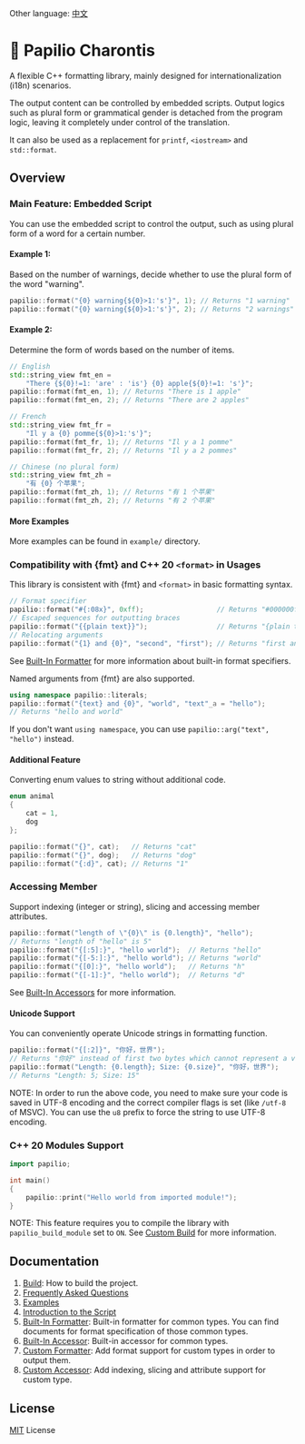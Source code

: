 Other language: [中文](README.zh-CN.md)
# 🦋 Papilio Charontis
A flexible C++ formatting library, mainly designed for internationalization (i18n) scenarios.

The output content can be controlled by embedded scripts. Output logics such as plural form or grammatical gender is detached from the program logic, leaving it completely under control of the translation.

It can also be used as a replacement for `printf`, `<iostream>` and `std::format`.

## Overview
### Main Feature: Embedded Script
You can use the embedded script to control the output, such as using plural form of a word for a certain number.

#### Example 1:
Based on the number of warnings, decide whether to use the plural form of the word "warning".
```c++
papilio::format("{0} warning{${0}>1:'s'}", 1); // Returns "1 warning"
papilio::format("{0} warning{${0}>1:'s'}", 2); // Returns "2 warnings"
```
#### Example 2:
Determine the form of words based on the number of items.
```c++
// English
std::string_view fmt_en =
    "There {${0}!=1: 'are' : 'is'} {0} apple{${0}!=1: 's'}";
papilio::format(fmt_en, 1); // Returns "There is 1 apple"
papilio::format(fmt_en, 2); // Returns "There are 2 apples"

// French
std::string_view fmt_fr =
    "Il y a {0} pomme{${0}>1:'s'}";
papilio::format(fmt_fr, 1); // Returns "Il y a 1 pomme"
papilio::format(fmt_fr, 2); // Returns "Il y a 2 pommes"

// Chinese (no plural form)
std::string_view fmt_zh =
    "有 {0} 个苹果";
papilio::format(fmt_zh, 1); // Returns "有 1 个苹果"
papilio::format(fmt_zh, 2); // Returns "有 2 个苹果"
```

#### More Examples
More examples can be found in `example/` directory.

### Compatibility with {fmt} and C++ 20 `<format>` in Usages
This library is consistent with {fmt} and `<format>` in basic formatting syntax.
```c++
// Format specifier
papilio::format("#{:08x}", 0xff);                  // Returns "#000000ff"
// Escaped sequences for outputting braces
papilio::format("{{plain text}}");                 // Returns "{plain text}"
// Relocating arguments
papilio::format("{1} and {0}", "second", "first"); // Returns "first and second"
```
See [Built-In Formatter](doc/en/builtin_formatter.md) for more information about built-in format specifiers.

Named arguments from {fmt} are also supported.
```c++
using namespace papilio::literals;
papilio::format("{text} and {0}", "world", "text"_a = "hello");
// Returns "hello and world"
```
If you don't want `using namespace`, you can use `papilio::arg("text", "hello")` instead.

#### Additional Feature
Converting enum values to string without additional code.
```c++
enum animal
{
    cat = 1,
    dog
};

papilio::format("{}", cat);   // Returns "cat"
papilio::format("{}", dog);   // Returns "dog"
papilio::format("{:d}", cat); // Returns "1"
```

### Accessing Member
Support indexing (integer or string), slicing and accessing member attributes.
```c++
papilio::format("length of \"{0}\" is {0.length}", "hello");
// Returns "length of "hello" is 5"
papilio::format("{[:5]:}", "hello world");  // Returns "hello"
papilio::format("{[-5:]:}", "hello world"); // Returns "world"
papilio::format("{[0]:}", "hello world");   // Returns "h"
papilio::format("{[-1]:}", "hello world");  // Returns "d"
```
See [Built-In Accessors](doc/en/builtin_accessor.md) for more information.

#### Unicode Support
You can conveniently operate Unicode strings in formatting function.
```c++
papilio::format("{[:2]}", "你好，世界");
// Returns "你好" instead of first two bytes which cannot represent a valid character
papilio::format("Length: {0.length}; Size: {0.size}", "你好，世界");
// Returns "Length: 5; Size: 15"
```
NOTE: In order to run the above code, you need to make sure your code is saved in UTF-8 encoding and the correct compiler flags is set (like `/utf-8` of MSVC). You can use the `u8` prefix to force the string to use UTF-8 encoding.

### C++ 20 Modules Support
```c++
import papilio;

int main()
{
    papilio::print("Hello world from imported module!");
}
```
NOTE: This feature requires you to compile the library with `papilio_build_module` set to `ON`. See [Custom Build](doc/en/custom_build.md) for more information.

## Documentation
1. [Build](doc/en/build.md): How to build the project.
2. [Frequently Asked Questions](doc/en/faq.md)
3. [Examples](doc/en/examples.md)
4. [Introduction to the Script](doc/en/script.md)
5. [Built-In Formatter](doc/en/builtin_formatter.md): Built-in formatter for common types. You can find documents for format specification of those common types.
6. [Built-In Accessor](doc/en/builtin_accessor.md): Built-in accessor for common types.
7. [Custom Formatter](doc/en/formatter.md): Add format support for custom types in order to output them.
8. [Custom Accessor](doc/en/accessor.md): Add indexing, slicing and attribute support for custom type.

## License
[MIT](LICENSE) License
